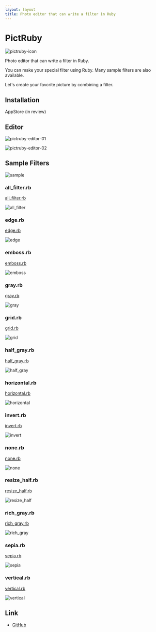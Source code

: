 ```yaml
---
layout: layout
title: Photo editor that can write a filter in Ruby
---
```

# PictRuby

![pictruby-icon](images/pictruby-icon.png)

Photo editor that can write a filter in Ruby.

You can make your special filter using Ruby. Many sample filters are also available.

Let's create your favorite picture by combining a filter.

## Installation

AppStore (in review)

## Editor

![pictruby-editor-01](images/pictruby-editor-01.jpg)

![pictruby-editor-02](images/pictruby-editor-02.jpg)

## Sample Filters

![sample](images/sample.jpg)

### all_filter.rb

[all_filter.rb](https://github.com/ongaeshi/PictRuby/blob/master/resources/sample/all_filter.rb)

![all_filter](images/all_filter.jpg)

### edge.rb

[edge.rb](https://github.com/ongaeshi/PictRuby/blob/master/resources/sample/edge.rb)

![edge](images/edge.jpg)

### emboss.rb

[emboss.rb](https://github.com/ongaeshi/PictRuby/blob/master/resources/sample/emboss.rb)

![emboss](images/emboss.jpg)

### gray.rb

[gray.rb](https://github.com/ongaeshi/PictRuby/blob/master/resources/sample/gray.rb)

![gray](images/gray.jpg)

### grid.rb

[grid.rb](https://github.com/ongaeshi/PictRuby/blob/master/resources/sample/grid.rb)

![grid](images/grid.jpg)

### half_gray.rb

[half_gray.rb](https://github.com/ongaeshi/PictRuby/blob/master/resources/sample/half_gray.rb)

![half_gray](images/half_gray.jpg)

### horizontal.rb

[horizontal.rb](https://github.com/ongaeshi/PictRuby/blob/master/resources/sample/horizontal.rb)

![horizontal](images/horizontal.jpg)

### invert.rb

[invert.rb](https://github.com/ongaeshi/PictRuby/blob/master/resources/sample/invert.rb)

![invert](images/invert.jpg)

### none.rb

[none.rb](https://github.com/ongaeshi/PictRuby/blob/master/resources/sample/none.rb)

![none](images/none.jpg)

### resize_half.rb

[resize_half.rb](https://github.com/ongaeshi/PictRuby/blob/master/resources/sample/resize_half.rb)

![resize_half](images/resize_half.jpg)

### rich_gray.rb

[rich_gray.rb](https://github.com/ongaeshi/PictRuby/blob/master/resources/sample/rich_gray.rb)

![rich_gray](images/rich_gray.jpg)

### sepia.rb

[sepia.rb](https://github.com/ongaeshi/PictRuby/blob/master/resources/sample/sepia.rb)

![sepia](images/sepia.jpg)

### vertical.rb

[vertical.rb](https://github.com/ongaeshi/PictRuby/blob/master/resources/sample/vertical.rb)

![vertical](images/vertical.jpg)

## Link

- [GitHub](https://github.com/ongaeshi/PictRuby)
